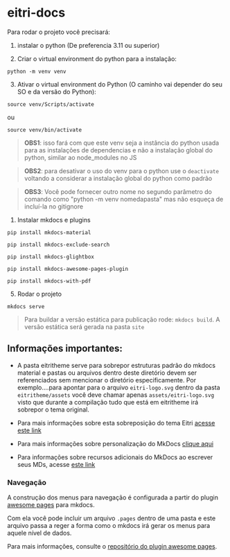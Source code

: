 # eitri-docs

Para rodar o projeto você precisará:

1. instalar o python (De preferencia 3.11 ou superior)

2. Criar o virtual environment do python para a instalação:

`python -m venv venv`

3. Ativar o virtual environment do Python (O caminho vai depender do seu SO e da versão do Python):

`source venv/Scripts/activate`

ou

`source venv/bin/activate`

> **OBS1**: isso fará com que este venv seja a instância do python usada para as instalações de dependencias e não a instalação global do python, similar ao node_modules no JS

> **OBS2**: para desativar o uso do venv para o python use o `deactivate` voltando a considerar a instalação global do python como padrão

> **OBS3**: Você pode fornecer outro nome no segundo parâmetro do comando como "python -m venv nomedapasta" mas não esqueça de incluí-la no gitignore

1. Instalar mkdocs e plugins

`pip install mkdocs-material`

`pip install mkdocs-exclude-search`

`pip install mkdocs-glightbox`

`pip install mkdocs-awesome-pages-plugin`

`pip install mkdocs-with-pdf`

5. Rodar o projeto

`mkdocs serve`

> Para buildar a versão estática para publicação rode: `mkdocs build`. A versão estática será gerada na pasta `site`



## Informações importantes:

- A pasta eitritheme serve para sobrepor estruturas padrão do mkdocs material e pastas ou arquivos dentro deste diretório devem ser referenciados sem mencionar o diretório especificamente. Por exemplo....para apontar para o arquivo `eitri-logo.svg` dentro da pasta `eitritheme/assets` você deve chamar apenas `assets/eitri-logo.svg` visto que durante a compilação tudo que está em eitritheme irá sobrepor o tema original.

- Para mais informações sobre esta sobreposição do tema Eitri [acesse este link](https://squidfunk.github.io/mkdocs-material/customization/#extending-the-theme)

- Para mais informações sobre personalização do MkDocs [clique aqui](https://squidfunk.github.io/mkdocs-material/setup/)

- Para informações sobre recursos adicionais do MkDocs ao escrever seus MDs, acesse [este link](https://squidfunk.github.io/mkdocs-material/reference/)

### Navegação

A construção dos menus para navegação é configurada a partir do plugin [awesome pages](https://github.com/lukasgeiter/mkdocs-awesome-pages-plugin) para mkdocs.

Com ela você pode incluir um arquivo `.pages` dentro de uma pasta e este arquivo passa a reger a forma como o mkdocs irá gerar os menus para aquele nível de dados.

Para mais informações, consulte o [repositório do plugin awesome pages](https://github.com/lukasgeiter/mkdocs-awesome-pages-plugin).